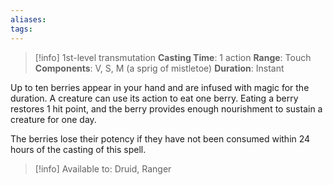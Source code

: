 ```yaml
---
aliases: 
tags:
---
```

>[!info]
>1st-level transmutation
>**Casting Time**: 1 action
>**Range**: Touch
>**Components**: V, S, M (a sprig of mistletoe)
>**Duration**: Instant

Up to ten berries appear in your hand and are infused with magic for the duration. A creature can use its action to eat one berry. Eating a berry restores 1 hit point, and the berry provides enough nourishment to sustain a creature for one day.

The berries lose their potency if they have not been consumed within 24 hours of the casting of this spell.

>[!info] Available to:
>Druid, Ranger